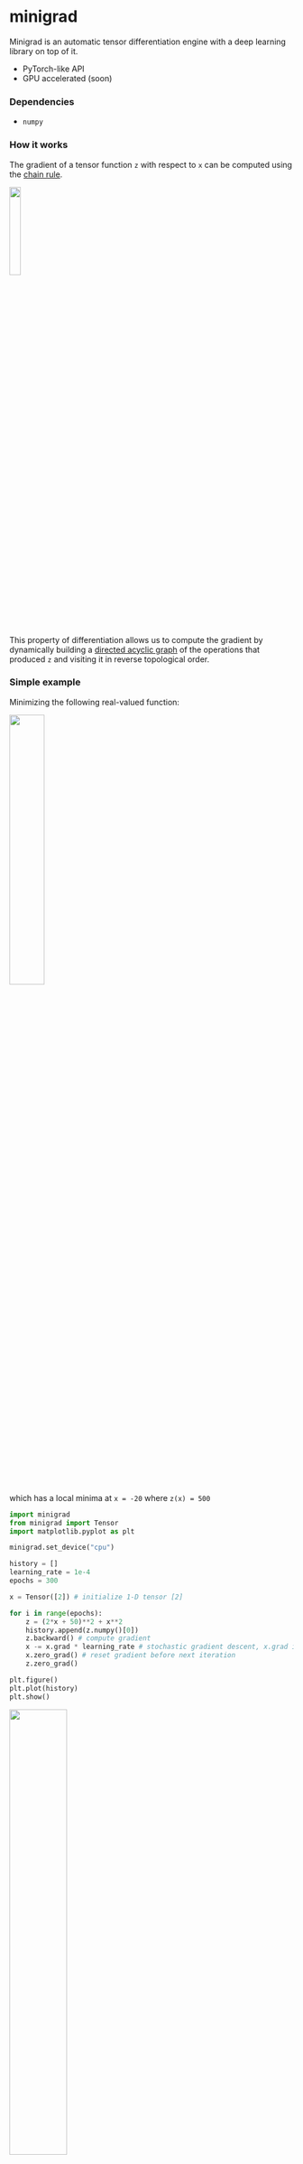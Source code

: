 # minigrad
Minigrad is an automatic tensor differentiation engine with a deep learning library on top of it.

- PyTorch-like API
- GPU accelerated (soon)

### Dependencies
- `numpy`

### How it works

The gradient of a tensor function `z` with respect to `x` can be computed using the [chain rule](https://en.wikipedia.org/wiki/Chain_rule).

<img src="https://gcdn.pbrd.co/images/hKCJBEtyQ79h.png?o=1" width="20%"/>

This property of differentiation allows us to compute the gradient by dynamically building a
[directed acyclic graph](https://en.wikipedia.org/wiki/Directed_acyclic_graph) of the operations that produced `z` and visiting it in reverse topological order.

### Simple example

Minimizing the following real-valued function:

<!-- <img src="https://gcdn.pbrd.co/images/Bokf3btMl72H.png?o=1" width="45%"/> -->

<img src="https://gcdn.pbrd.co/images/HcMzdob6yUhg.png?o=1" width="35%"/>

which has a local minima at `x = -20` where `z(x) = 500`

```py
import minigrad
from minigrad import Tensor
import matplotlib.pyplot as plt

minigrad.set_device("cpu")

history = []
learning_rate = 1e-4
epochs = 300

x = Tensor([2]) # initialize 1-D tensor [2]

for i in range(epochs):
    z = (2*x + 50)**2 + x**2
    history.append(z.numpy()[0])
    z.backward() # compute gradient
    x -= x.grad * learning_rate # stochastic gradient descent, x.grad is dz/dx
    x.zero_grad() # reset gradient before next iteration
    z.zero_grad()

plt.figure()
plt.plot(history)
plt.show()
```

<img src="https://gcdn.pbrd.co/images/NR9J9XKnN6ER.png?o=1" width="45%"/>


### The Neural Network module
Solving [MNIST](https://en.wikipedia.org/wiki/MNIST_database) shouldn't be a problem once you have an autograd engine, but it's even easier with a neural network library

...hence `minigrad.nn`

```py
import minigrad
from minigrad import nn
from sklearn import metrics, datasets
from sklearn.model_selection import train_test_split
import matplotlib.pyplot as plt
from minigrad.data import DataLoader
import numpy as np

n_classes = 10
digits = datasets.load_digits(n_class=n_classes)

X_train, X_test, y_train, y_test = train_test_split(digits.images, digits.target, train_size=0.8)
X_train, X_validation, y_train, y_validation = train_test_split(X_train, y_train, train_size=0.8)
X_train /= 16.
X_validation /= 16
X_test /= 16.


class MnistClassifier(nn.Module):
    def __init__(self, input_shape, num_classes, z_size=64):
        super().__init__()
        self.input_shape = input_shape
        # child modules like this are automatically registered in the parent module
        # if they have trainable params
        self.flatten = nn.Flatten()
        self.linear1 = nn.Linear(input_size=np.prod(input_shape), output_size=z_size)
        self.activation = nn.Tanh()
        self.linear2 = nn.Linear(input_size=z_size, output_size=z_size)
        self.linear3 = nn.Linear(input_size=z_size, output_size=num_classes)
        self.softmax = nn.Softmax()

    def forward(self, x):
        x = self.flatten(x)
        x = self.linear1(x)
        x = self.activation(x)
        x = self.linear2(x)
        x = self.activation(x)
        x = self.linear3(x)
        x = self.softmax(x)
        return x

    def predict(self, x):
        if isinstance(x, np.ndarray):
            x = minigrad.Tensor(x, requires_grad=False)
        with minigrad.no_grad(): # disables DAG construction for gradients
            probs = self(x)
        return np.argmax(probs.data, axis=1)


shape = X_train[0].shape
batch_size = 64
epochs = 50

model = MnistClassifier(shape, n_classes)

# instantiate our optimizer with model params
optimizer = minigrad.optim.Adam(model.params(), learning_rate=1e-3)

# since we're not passing the ground truth as a one hot array, we better specify n_classes
criterion = nn.losses.MSE(n_classes)

# wraps our data in batches nicely
train_loader = DataLoader(X_train, y_train, batch_size=batch_size, tensors=True)
losses = []

for i in range(epochs):
    total_loss = 0
    for x, gt in train_loader.get():
        outputs = model(x) # forward pass
        loss = criterion(gt, outputs) # compute loss
        loss.backward() # calculate the gradients
        optimizer.step() # update weights
        optimizer.zero_grad() # reset gradients
        total_loss += loss.data.item()
    train_preds = model.predict(X_train)
    train_acc = metrics.accuracy_score(y_train, train_preds)
    validation_preds = model.predict(X_validation)
    validation_acc = metrics.accuracy_score(y_validation, validation_preds)
    print(f"Epoch {i:{len(str(epochs))}}/{epochs}, Loss: {total_loss:.3f}"
          f", Train accuracy: {train_acc*100:.1f}%"
          f", Validation accuracy: {validation_acc * 100:.1f}%")
    losses.append(loss)

test_preds = model.predict(X_test)
test_acc = metrics.accuracy_score(y_test, test_preds)
print(f"Test accuracy: {test_acc*100:.1f}%")

plt.plot(losses)
plt.show()
```
#### Output and loss
```
Epoch 50/50, Loss: 0.023, Train accuracy: 99.7%, Validation accuracy: 95.5%
Test accuracy: 97.8%
```
<img src="https://gcdn.pbrd.co/images/KFzSOQvnIucV.png?o=1" width="45%"/>
